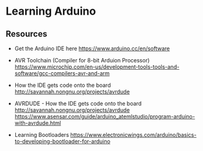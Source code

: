 # Learning Arduino

## Resources
- Get the Arduino IDE here
https://www.arduino.cc/en/software

- AVR Toolchain (Compiler for 8-bit Arduion Processor)
https://www.microchip.com/en-us/development-tools-tools-and-software/gcc-compilers-avr-and-arm

- How the IDE gets code onto the board
http://savannah.nongnu.org/projects/avrdude

- AVRDUDE - How the IDE gets code onto the board
http://savannah.nongnu.org/projects/avrdude
https://www.asensar.com/guide/arduino_atemlstudio/program-arduino-with-avrdude.html

- Learning Bootloaders
https://www.electronicwings.com/arduino/basics-to-developing-bootloader-for-arduino

